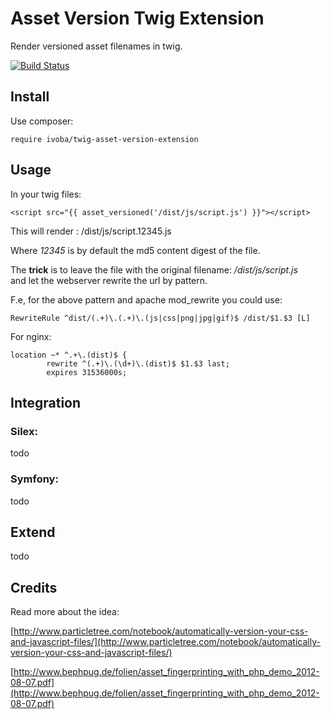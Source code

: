 # Asset Version Twig Extension

Render versioned asset filenames in twig.  

[![Build Status](https://secure.travis-ci.org/ivoba/twig-asset-version-extension.png?branch=master)](http://travis-ci.org/ivoba/twig-asset-version-extension)

## Install

Use composer:

    require ivoba/twig-asset-version-extension

## Usage
In your twig files:

    <script src="{{ asset_versioned('/dist/js/script.js') }}"></script>

This will render : /dist/js/script.12345.js  

Where *12345* is by default the md5 content digest of the file.  

The **trick** is to leave the file with the original filename: */dist/js/script.js*  
and let the webserver rewrite the url by pattern.  

F.e, for the above pattern and apache mod_rewrite you could use:

    RewriteRule ^dist/(.+)\.(.+)\.(js|css|png|jpg|gif)$ /dist/$1.$3 [L]
    
For nginx:

    location ~* ^.+\.(dist)$ {
            rewrite ^(.+)\.(\d+)\.(dist)$ $1.$3 last;
            expires 31536000s;
    
## Integration

### Silex:
todo
### Symfony: 
todo

## Extend
todo

## Credits

Read more about the idea:  

[http://www.particletree.com/notebook/automatically-version-your-css-and-javascript-files/](http://www.particletree.com/notebook/automatically-version-your-css-and-javascript-files/)

[http://www.bephpug.de/folien/asset_fingerprinting_with_php_demo_2012-08-07.pdf](http://www.bephpug.de/folien/asset_fingerprinting_with_php_demo_2012-08-07.pdf)
